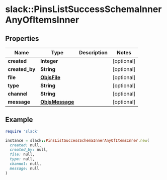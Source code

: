 # slack::PinsListSuccessSchemaInnerAnyOfItemsInner

## Properties

| Name | Type | Description | Notes |
| ---- | ---- | ----------- | ----- |
| **created** | **Integer** |  | [optional] |
| **created_by** | **String** |  | [optional] |
| **file** | [**ObjsFile**](ObjsFile.md) |  | [optional] |
| **type** | **String** |  | [optional] |
| **channel** | **String** |  | [optional] |
| **message** | [**ObjsMessage**](ObjsMessage.md) |  | [optional] |

## Example

```ruby
require 'slack'

instance = slack::PinsListSuccessSchemaInnerAnyOfItemsInner.new(
  created: null,
  created_by: null,
  file: null,
  type: null,
  channel: null,
  message: null
)
```

